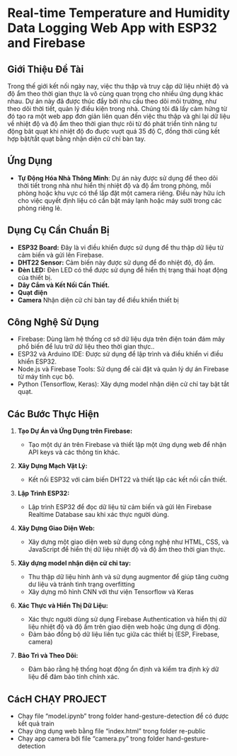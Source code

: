 # Real-time Temperature and Humidity Data Logging Web App with ESP32 and Firebase

## Giới Thiệu Đề Tài
Trong thế giới kết nối ngày nay, việc thu thập và truy cập dữ liệu nhiệt độ và độ ẩm theo thời gian thực là vô cùng quan trọng cho nhiều ứng dụng khác nhau. Dự án này đã được thúc đẩy bởi nhu cầu theo dõi môi trường, như theo dõi thời tiết, quản lý điều kiện trong nhà. Chúng tôi đã lấy cảm hứng từ đó tạo ra một web app đơn giản liên quan đến việc thu thập và ghi lại dữ liệu về nhiệt độ và độ ẩm theo thời gian thực rôi từ đó phát triển tính năng tư động bât quạt khi nhiệt độ đo đuợc vuợt quá 35 độ C, đồng thời cũng kết hợp bật/tắt quạt bằng nhận diện cử chỉ bàn tay.

## Ứng Dụng

- **Tự Động Hóa Nhà Thông Minh**:
Dự án này được sử dụng để theo dõi thời tiết trong nhà như hiển thị nhiệt độ và độ ẩm trong phòng, mỗi phòng hoặc khu vực có thể lắp đặt một camera riêng. Điều này hữu ích cho việc quyết định liệu có cần bật máy lạnh hoặc máy sưởi trong các phòng riêng lẻ.


## Dụng Cụ Cần Chuẩn Bị
- **ESP32 Board:** Đây là vi điều khiển được sử dụng để thu thập dữ liệu từ cảm biến và gửi lên Firebase.
- **DHT22 Sensor:** Cảm biến này được sử dụng để đo nhiệt độ, độ ẩm.
- **Đèn LED:** Đèn LED có thể được sử dụng để hiển thị trạng thái hoạt động của thiết bị.
- **Dây Cắm và Kết Nối Cần Thiết.**
- **Quạt điện**
- **Camera** Nhận diện cử chỉ bàn tay để điều khiển thiết bị

## Công Nghệ Sử Dụng
- Firebase: Dùng làm hệ thống cơ sở dữ liệu dựa trên điện toán đám mây phổ biến để lưu trữ dữ liệu theo thời gian thực..
- ESP32 và Arduino IDE: Được sử dụng để lập trình và điều khiển vi điều khiển ESP32.
- Node.js và Firebase Tools: Sử dụng để cài đặt và quản lý dự án Firebase từ máy tính cục bộ.
- Python (Tensorflow, Keras): Xây dựng model nhận diện cử chỉ tay bật tắt quạt.

## Các Bước Thực Hiện
1. **Tạo Dự Án và Ứng Dụng trên Firebase:**
   - Tạo một dự án trên Firebase và thiết lập một ứng dụng web để nhận API keys và các thông tin khác.

2. **Xây Dựng Mạch Vật Lý:**
   - Kết nối ESP32 với cảm biến DHT22 và thiết lập các kết nối cần thiết.

3. **Lập Trình ESP32:**
   - Lập trình ESP32 để đọc dữ liệu từ cảm biến và gửi lên Firebase Realtime Database sau khi xác thực người dùng.

4. **Xây Dựng Giao Diện Web:**
   - Xây dựng một giao diện web sử dụng công nghệ như HTML, CSS, và JavaScript để hiển thị dữ liệu nhiệt độ và độ ẩm theo thời gian thực.

5. **Xây dựng model nhận diện cử chỉ tay:**
   - Thu thập dữ liệu hình ảnh và sử dụng augmentor để giúp tăng cuờng dư liệu và tránh tình trạng overfitting
   - Xây dựng mô hình CNN với thư viện Tensorflow và Keras

6. **Xác Thực và Hiển Thị Dữ Liệu:**
   - Xác thực người dùng sử dụng Firebase Authentication và hiển thị dữ liệu nhiệt độ và độ ẩm trên giao diện web hoặc ứng dụng di động.
   - Đảm bảo đồng bộ dữ liệu liên tục giữa các thiết bị (ESP, Firebase, camera)

7. **Bảo Trì và Theo Dõi:**
   - Đảm bảo rằng hệ thống hoạt động ổn định và kiểm tra định kỳ dữ liệu để đảm bảo tính chính xác.


## CácH CHẠY PROJECT
   - Chạy file “model.ipynb” trong folder hand-gesture-detection để có được kết quả train
   - Chạy ứng dụng web bằng file “index.html” trong folder re-public
   - Chạy app camera bởi file “camera.py” trong folder  hand-gesture-detection
